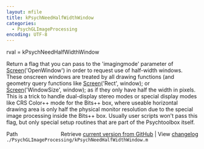 ```yaml
---
layout: mfile
title: kPsychNeedHalfWidthWindow
categories:
  - PsychGLImageProcessing
encoding: UTF-8
---
```


rval = kPsychNeedHalfWidthWindow

Return a flag that you can pass to the 'imagingmode' parameter of
[Screen](/docs/Screen)('OpenWindow') in order to request use of half-width windows. These
onscreen windows are treated by all drawing functions (and geometry query
functions like [Screen](/docs/Screen)('Rect', window); or [Screen](/docs/Screen)('WindowSize', window);
as if they only have half the width in pixels. This is a trick to handle
dual-display stereo modes or special display modes like CRS Color++ mode
for the Bits++ box, where useable horizontal drawing area is only half
the physical monitor resolution due to the special image processing
inside the Bits++ box. Usually user scripts won't pass this flag, but
only special setup routines that are part of the Psychtoolbox itself.



<div class="code_header" style="text-align:right;">
  <span style="float:left;">Path&nbsp;&nbsp;</span> <span class="counter">Retrieve <a href=
  "https://raw.github.com/Psychtoolbox-3/Psychtoolbox-3/beta/./PsychGLImageProcessing/kPsychNeedHalfWidthWindow.m">current version from GitHub</a> | View <a href=
  "https://github.com/Psychtoolbox-3/Psychtoolbox-3/commits/beta/./PsychGLImageProcessing/kPsychNeedHalfWidthWindow.m">changelog</a></span>
</div>
<div class="code">
  <code>./PsychGLImageProcessing/kPsychNeedHalfWidthWindow.m</code>
</div>
